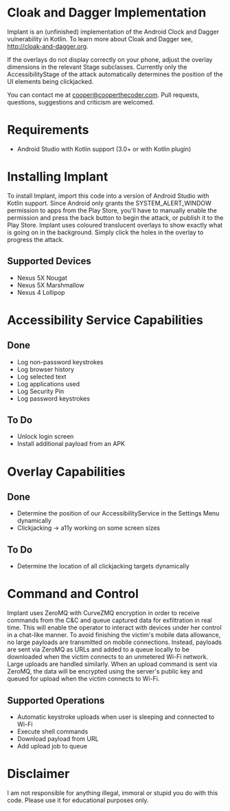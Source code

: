 Cloak and Dagger Implementation
===============================
Implant is an (unfinished) implementation of the Android Clock and Dagger vulnerability in Kotlin.
To learn more about Cloak and Dagger see, http://cloak-and-dagger.org.

If the overlays do not display correctly on your phone, adjust the overlay dimensions in the
relevant Stage subclasses.
Currently only the AccessibilityStage of the attack automatically determines the position of the
UI elements being clickjacked.

You can contact me at cooper@cooperthecoder.com.
Pull requests, questions, suggestions and criticism are welcomed.


Requirements
============
+ Android Studio with Kotlin support (3.0+ or with Kotlin plugin)

Installing Implant
==================
To install Implant, import this code into a version of Android Studio with Kotlin support.
Since Android only grants the SYSTEM_ALERT_WINDOW permission to apps from the Play Store, you'll
have to manually enable the permission and press the back button to begin the attack, or publish
it to the Play Store.
Implant uses coloured translucent overlays to show exactly what is going on in the background.
Simply click the holes in the overlay to progress the attack.

Supported Devices
-----------------
+ Nexus 5X Nougat
+ Nexus 5X Marshmallow
+ Nexus 4 Lollipop

Accessibility Service Capabilities
==================================
Done
----
+ Log non-password keystrokes
+ Log browser history
+ Log selected text
+ Log applications used
+ Log Security Pin
+ Log password keystrokes

To Do
-----
+ Unlock login screen
+ Install additional payload from an APK

Overlay Capabilities
====================
Done
----
+ Determine the position of our AccessibilityService in the Settings Menu dynamically
+ Clickjacking -> a11y working on some screen sizes

To Do
-----
+ Determine the location of all clickjacking targets dynamically

Command and Control
===================
Implant uses ZeroMQ with CurveZMQ encryption in order to receive commands from the C&C
and queue captured data for exfiltration in real time.
This will enable the operator to interact with devices under her control in a chat-like
manner.
To avoid finishing the victim's mobile data allowance, no large payloads are transmitted
on mobile connections.
Instead, payloads are sent via ZeroMQ as URLs and added to a queue locally to be
downloaded when the victim connects to an unmetered Wi-Fi network.
Large uploads are handled similarly.
When an upload command is sent via ZeroMQ, the data will be encrypted using the server's
public key and queued for upload when the victim connects to Wi-Fi.

Supported Operations
--------------------
+ Automatic keystroke uploads when user is sleeping and connected to Wi-Fi
+ Execute shell commands
+ Download payload from URL
+ Add upload job to queue

Disclaimer
==========
I am not responsible for anything illegal, immoral or stupid you do with this code.
Please use it for educational purposes only.